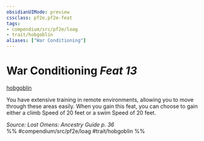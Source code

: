 ```yaml
---
obsidianUIMode: preview
cssclass: pf2e,pf2e-feat
tags:
- compendium/src/pf2e/loag
- trait/hobgoblin
aliases: ["War Conditioning"]
---
```

# War Conditioning  *Feat 13*  
[hobgoblin](rules/traits/hobgoblin-locg.md "Hobgoblin Ancestry & Heritage Trait")  


You have extensive training in remote environments, allowing you to move through these areas easily. When you gain this feat, you can choose to gain either a climb Speed of 20 feet or a swim Speed of 20 feet.

*Source: Lost Omens: Ancestry Guide p. 36*  
%% #compendium/src/pf2e/loag #trait/hobgoblin %%